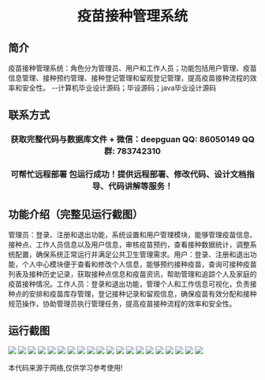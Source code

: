 <p><h1 align="center">疫苗接种管理系统</h1></p>

## 简介
疫苗接种管理系统：角色分为管理员、用户和工作人员；功能包括用户管理、疫苗信息管理、接种预约管理、接种登记管理和留观登记管理，提高疫苗接种流程的效率和安全性。    --计算机毕业设计源码；毕设源码；java毕业设计源码


## 联系方式
<p><h3 align="center">获取完整代码与数据库文件 + 微信：deepguan QQ: 86050149 QQ群: 783742310</h3></p>
<p><h3 align="center">可帮忙远程部署 包运行成功！提供远程部署、修改代码、设计文档指导、代码讲解等服务！</h3></p>

## 功能介绍（完整见运行截图）
管理员：登录、注册和退出功能，系统设置和用户管理模块，能够管理疫苗信息、接种点、工作人员信息以及用户信息，审核疫苗预约，查看接种数据统计，调整系统配置，确保系统正常运行并满足公共卫生管理需求。用户：登录、注册和退出功能，个人中心模块便于查看和修改个人信息，能够预约接种疫苗，查询可接种疫苗列表及接种历史记录，获取接种点信息和疫苗资讯，帮助管理和追踪个人及家庭的疫苗接种情况。工作人员：登录和退出功能，管理个人和工作信息可视化，负责接种点的安排和疫苗库存管理，登记接种记录和留观信息，确保疫苗有效分配和接种规范操作，协助管理员执行管理任务，提高疫苗接种流程的效率和安全性。


## 运行截图
![](https://bs-1329754181.cos.ap-shanghai.myqcloud.com/spring/VaccineManagementSystem/img/001.jpg)
![](https://bs-1329754181.cos.ap-shanghai.myqcloud.com/spring/VaccineManagementSystem/img/002.jpg)
![](https://bs-1329754181.cos.ap-shanghai.myqcloud.com/spring/VaccineManagementSystem/img/003.jpg)
![](https://bs-1329754181.cos.ap-shanghai.myqcloud.com/spring/VaccineManagementSystem/img/004.jpg)
![](https://bs-1329754181.cos.ap-shanghai.myqcloud.com/spring/VaccineManagementSystem/img/005.jpg)
![](https://bs-1329754181.cos.ap-shanghai.myqcloud.com/spring/VaccineManagementSystem/img/006.jpg)
![](https://bs-1329754181.cos.ap-shanghai.myqcloud.com/spring/VaccineManagementSystem/img/007.jpg)
![](https://bs-1329754181.cos.ap-shanghai.myqcloud.com/spring/VaccineManagementSystem/img/008.jpg)
![](https://bs-1329754181.cos.ap-shanghai.myqcloud.com/spring/VaccineManagementSystem/img/009.jpg)
![](https://bs-1329754181.cos.ap-shanghai.myqcloud.com/spring/VaccineManagementSystem/img/010.jpg)
![](https://bs-1329754181.cos.ap-shanghai.myqcloud.com/spring/VaccineManagementSystem/img/011.jpg)
![](https://bs-1329754181.cos.ap-shanghai.myqcloud.com/spring/VaccineManagementSystem/img/012.jpg)
![](https://bs-1329754181.cos.ap-shanghai.myqcloud.com/spring/VaccineManagementSystem/img/013.jpg)
![](https://bs-1329754181.cos.ap-shanghai.myqcloud.com/spring/VaccineManagementSystem/img/014.jpg)
![](https://bs-1329754181.cos.ap-shanghai.myqcloud.com/spring/VaccineManagementSystem/img/015.jpg)
![](https://bs-1329754181.cos.ap-shanghai.myqcloud.com/spring/VaccineManagementSystem/img/016.jpg)
![](https://bs-1329754181.cos.ap-shanghai.myqcloud.com/spring/VaccineManagementSystem/img/017.jpg)
![](https://bs-1329754181.cos.ap-shanghai.myqcloud.com/spring/VaccineManagementSystem/img/018.jpg)
![](https://bs-1329754181.cos.ap-shanghai.myqcloud.com/spring/VaccineManagementSystem/img/019.jpg)
![](https://bs-1329754181.cos.ap-shanghai.myqcloud.com/spring/VaccineManagementSystem/img/020.jpg)

<p>本代码来源于网络,仅供学习参考使用!</p>
